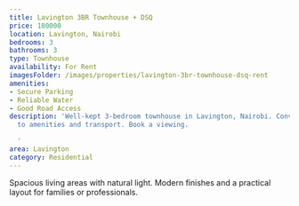 ```yaml
---
title: Lavington 3BR Townhouse + DSQ
price: 180000
location: Lavington, Nairobi
bedrooms: 3
bathrooms: 3
type: Townhouse
availability: For Rent
imagesFolder: /images/properties/lavington-3br-townhouse-dsq-rent
amenities:
- Secure Parking
- Reliable Water
- Good Road Access
description: 'Well-kept 3-bedroom townhouse in Lavington, Nairobi. Convenient access
  to amenities and transport. Book a viewing.

  '
area: Lavington
category: Residential
---
```


Spacious living areas with natural light. Modern finishes and a practical layout for families or professionals.

